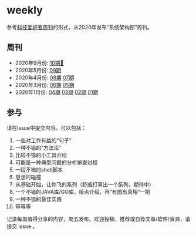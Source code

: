 # weekly

参考[科技爱好者周刊](https://github.com/ruanyf/weekly)的形式，从2020年发布“系统架构部”周刊。

## 周刊

- 2020年9月份: [10期🔆](2020/202010.md)
- 2020年5月份: [09期](2020/202009.md)
- 2020年4月份: [08期](2020/202008.md) [07期](2020/202007.md)
- 2020年3月份: [06期](2020/202006.md) [05期](2020/202005.md)
- 2020年1月份: [04期](2020/202004.md) [03期](2020/202003.md) [02期](2020/202002.md)  [01期](2020/202001.md)

## 参与

请在Issue中提交内容。可以包括：

1. 一些对工作有益的“句子”
1. 一种不错的“方法论”
1. 比较不错的小工具介绍
1. 可能是一种典型问题的分析排查过程
1. 一段不错的shell脚本
1. 思想的碰撞
1. 从基础开始，让你飞的系列（舒威打算出一个系列，期待中）
1. 一个不错的JAVA库/GO库，给点介绍，再“有图有真相”一把
1. 一种不错的最佳实践
1. 等等等

记录每周值得分享的内容，周五发布。欢迎投稿，推荐或自荐文章/软件/资源，请提交 issue 。
